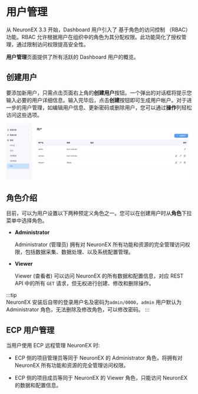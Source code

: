 # 用户管理

从 NeuronEX 3.3 开始，Dashboard 用户引入了 基于角色的访问控制 （RBAC）功能。RBAC 允许根据用户在组织中的角色为其分配权限。此功能简化了授权管理，通过限制访问权限提高安全性。

**用户管理**页面提供了所有活跃的 Dashboard 用户的概览。

## 创建用户

要添加新用户，只需点击页面右上角的**创建用户**按钮。一个弹出的对话框将提示您输入必要的用户详细信息。输入完毕后，点击**创建**按钮即可生成用户帐户。对于进一步的用户管理，如编辑用户信息、更新密码或删除用户，您可以通过**操作**列轻松访问这些选项。

![alt text](_assets/user_info_zh.png)

## 角色介绍

目前，可以为用户设置以下两种预定义角色之一。您可以在创建用户时从**角色**下拉菜单中选择角色。
- **Administrator** 

    Administrator (管理员) 拥有对 NeuronEX 所有功能和资源的完全管理访问权限，包括数据采集、数据处理、以及系统配置管理。

- **Viewer**

    Viewer (查看者) 可以访问 NeuronEX 的所有数据和配置信息，对应 REST API 中的所有 `GET` 请求，但无权进行创建、修改和删除操作。

:::tip  
NeuronEX 安装后自带的登录用户名及密码为`admin/0000`，`admin` 用户默认为 Administrator 角色，无法删除及修改角色，可以修改密码。
:::

## ECP 用户管理

当用户使用 ECP 远程管理 NeuronEX 时:
- ECP 侧的项目管理员等同于 NeuronEX 的 Administrator 角色，将拥有对 NeuronEX 所有功能和资源的完全管理访问权限。

- ECP 侧的项目成员等同于 NeuronEX 的 Viewer 角色，只能访问 NeuronEX 的数据和配置信息。